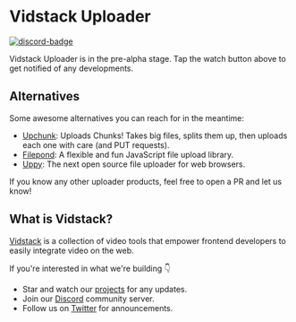# Vidstack Uploader

[![discord-badge]][discord]

Vidstack Uploader is in the pre-alpha stage. Tap the watch button above to get notified of any
developments.

## Alternatives

Some awesome alternatives you can reach for in the meantime:

- [Upchunk](https://github.com/muxinc/upchunk): Uploads Chunks! Takes big files, splits them up,
  then uploads each one with care (and PUT requests).
- [Filepond](https://github.com/pqina/filepond): A flexible and fun JavaScript file upload library.
- [Uppy](https://github.com/transloadit/uppy): The next open source file uploader for web browsers.

If you know any other uploader products, feel free to open a PR and let us know!

## What is Vidstack?

[Vidstack](https://vidstack.io) is a collection of video tools that empower frontend developers
to easily integrate video on the web.

If you're interested in what we're building 👇

- Star and watch our [projects](https://github.com/vidstack) for any updates.
- Join our [Discord](https://discord.com/invite/7RGU7wvsu9) community server.
- Follow us on [Twitter](https://twitter.com/vidstackjs) for announcements.

[discord]: https://discord.com/invite/7RGU7wvsu9
[discord-badge]: https://img.shields.io/discord/742612686679965696?color=%235865F2&label=%20&logo=discord&logoColor=white
